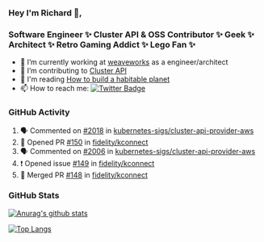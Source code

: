 ### Hey I'm Richard 👋, 

<h3 align="left">Software Engineer ✨ Cluster API & OSS Contributor ✨ Geek ✨ Architect ✨ Retro Gaming Addict ✨ Lego Fan ✨</h3>

- 🔭 I’m currently working at [weaveworks](https://github.com/weaveworks) as a engineer/architect
- 👯 I’m contributing to [Cluster API](https://github.com/kubernetes-sigs/cluster-api-provider-aws/pulls?q=is%3Aissue+is%3Apr+author%3Arichardcase+)
- 💬 I'm reading [How to build a habitable planet](https://www.amazon.co.uk/How-Build-Habitable-Planet-Humankind/dp/0691140065)
- 📫 How to reach me: [![Twitter Badge](https://img.shields.io/badge/-@fruit_case-00acee?style=flat&logo=Twitter&logoColor=white)](https://twitter.com/intent/follow?screen_name=fruit_case "Follow on Twitter")

### GitHub Activity 

<!--START_SECTION:activity-->
1. 🗣 Commented on [#2018](https://github.com/kubernetes-sigs/cluster-api-provider-aws/issues/2018) in [kubernetes-sigs/cluster-api-provider-aws](https://github.com/kubernetes-sigs/cluster-api-provider-aws)
2. 💪 Opened PR [#150](https://github.com/fidelity/kconnect/pull/150) in [fidelity/kconnect](https://github.com/fidelity/kconnect)
3. 🗣 Commented on [#2006](https://github.com/kubernetes-sigs/cluster-api-provider-aws/issues/2006) in [kubernetes-sigs/cluster-api-provider-aws](https://github.com/kubernetes-sigs/cluster-api-provider-aws)
4. ❗️ Opened issue [#149](https://github.com/fidelity/kconnect/issues/149) in [fidelity/kconnect](https://github.com/fidelity/kconnect)
5. 🎉 Merged PR [#148](https://github.com/fidelity/kconnect/pull/148) in [fidelity/kconnect](https://github.com/fidelity/kconnect)
<!--END_SECTION:activity-->

### GitHub Stats

[![Anurag's github stats](https://github-readme-stats.vercel.app/api?username=richardcase&count_private=true&show_icons=true)](https://github.com/anuraghazra/github-readme-stats)

[![Top Langs](https://github-readme-stats.vercel.app/api/top-langs/?username=richardcase&hide=html&layout=compact)](https://github.com/anuraghazra/github-readme-stats)
